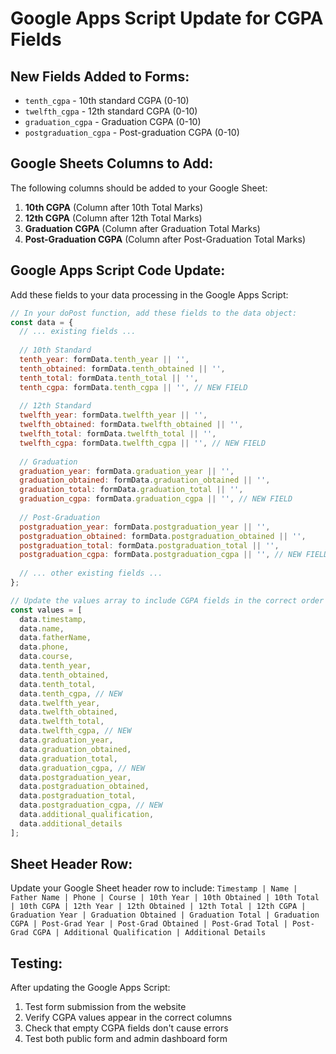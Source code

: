 # Google Apps Script Update for CGPA Fields

## New Fields Added to Forms:
- `tenth_cgpa` - 10th standard CGPA (0-10)
- `twelfth_cgpa` - 12th standard CGPA (0-10) 
- `graduation_cgpa` - Graduation CGPA (0-10)
- `postgraduation_cgpa` - Post-graduation CGPA (0-10)

## Google Sheets Columns to Add:
The following columns should be added to your Google Sheet:

1. **10th CGPA** (Column after 10th Total Marks)
2. **12th CGPA** (Column after 12th Total Marks)  
3. **Graduation CGPA** (Column after Graduation Total Marks)
4. **Post-Graduation CGPA** (Column after Post-Graduation Total Marks)

## Google Apps Script Code Update:
Add these fields to your data processing in the Google Apps Script:

```javascript
// In your doPost function, add these fields to the data object:
const data = {
  // ... existing fields ...
  
  // 10th Standard
  tenth_year: formData.tenth_year || '',
  tenth_obtained: formData.tenth_obtained || '',
  tenth_total: formData.tenth_total || '',
  tenth_cgpa: formData.tenth_cgpa || '', // NEW FIELD
  
  // 12th Standard  
  twelfth_year: formData.twelfth_year || '',
  twelfth_obtained: formData.twelfth_obtained || '',
  twelfth_total: formData.twelfth_total || '',
  twelfth_cgpa: formData.twelfth_cgpa || '', // NEW FIELD
  
  // Graduation
  graduation_year: formData.graduation_year || '',
  graduation_obtained: formData.graduation_obtained || '',
  graduation_total: formData.graduation_total || '',
  graduation_cgpa: formData.graduation_cgpa || '', // NEW FIELD
  
  // Post-Graduation
  postgraduation_year: formData.postgraduation_year || '',
  postgraduation_obtained: formData.postgraduation_obtained || '',
  postgraduation_total: formData.postgraduation_total || '',
  postgraduation_cgpa: formData.postgraduation_cgpa || '', // NEW FIELD
  
  // ... other existing fields ...
};

// Update the values array to include CGPA fields in the correct order
const values = [
  data.timestamp,
  data.name,
  data.fatherName,
  data.phone,
  data.course,
  data.tenth_year,
  data.tenth_obtained,
  data.tenth_total,
  data.tenth_cgpa, // NEW
  data.twelfth_year,
  data.twelfth_obtained,
  data.twelfth_total,
  data.twelfth_cgpa, // NEW
  data.graduation_year,
  data.graduation_obtained,
  data.graduation_total,
  data.graduation_cgpa, // NEW
  data.postgraduation_year,
  data.postgraduation_obtained,
  data.postgraduation_total,
  data.postgraduation_cgpa, // NEW
  data.additional_qualification,
  data.additional_details
];
```

## Sheet Header Row:
Update your Google Sheet header row to include:
`Timestamp | Name | Father Name | Phone | Course | 10th Year | 10th Obtained | 10th Total | 10th CGPA | 12th Year | 12th Obtained | 12th Total | 12th CGPA | Graduation Year | Graduation Obtained | Graduation Total | Graduation CGPA | Post-Grad Year | Post-Grad Obtained | Post-Grad Total | Post-Grad CGPA | Additional Qualification | Additional Details`

## Testing:
After updating the Google Apps Script:
1. Test form submission from the website
2. Verify CGPA values appear in the correct columns
3. Check that empty CGPA fields don't cause errors
4. Test both public form and admin dashboard form